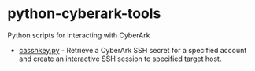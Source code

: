 # python-cyberark-tools
Python scripts for interacting with CyberArk

* [casshkey.py](https://github.com/mwatsham/python-cyberark-tools/tree/main/python-cyberark-cakeyssh) - Retrieve a CyberArk SSH secret for a specified account and create an interactive SSH session to specified target host.
